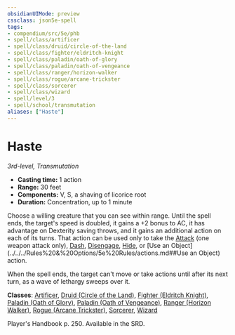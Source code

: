 ```yaml
---
obsidianUIMode: preview
cssclass: json5e-spell
tags:
- compendium/src/5e/phb
- spell/class/artificer
- spell/class/druid/circle-of-the-land
- spell/class/fighter/eldritch-knight
- spell/class/paladin/oath-of-glory
- spell/class/paladin/oath-of-vengeance
- spell/class/ranger/horizon-walker
- spell/class/rogue/arcane-trickster
- spell/class/sorcerer
- spell/class/wizard
- spell/level/3
- spell/school/transmutation
aliases: ["Haste"]
---
```

# Haste
*3rd-level, Transmutation*  

- **Casting time:** 1 action
- **Range:** 30 feet
- **Components:** V, S, a shaving of licorice root
- **Duration:** Concentration, up to 1 minute

Choose a willing creature that you can see within range. Until the spell ends, the target's speed is doubled, it gains a +2 bonus to AC, it has advantage on Dexterity saving throws, and it gains an additional action on each of its turns. That action can be used only to take the [Attack](../../../Rules%20&%20Options/5e%20Rules/actions.md##Attack) (one weapon attack only), [Dash](../../../Rules%20&%20Options/5e%20Rules/actions.md##Dash), [Disengage](../../../Rules%20&%20Options/5e%20Rules/actions.md##Disengage), [Hide](../../../Rules%20&%20Options/5e%20Rules/actions.md##Hide), or [Use an Object](../../../Rules%20&%20Options/5e%20Rules/actions.md##Use an Object) action.

When the spell ends, the target can't move or take actions until after its next turn, as a wave of lethargy sweeps over it.

**Classes**: [Artificer](../../classes/artificer-tce.md#), [Druid (Circle of the Land)](../../classes/druid-circle-of-the-land.md#), [Fighter (Eldritch Knight)](../../classes/fighter-eldritch-knight.md#), [Paladin (Oath of Glory)](../../classes/paladin-oath-of-glory-tce.md#), [Paladin (Oath of Vengeance)](../../classes/paladin-oath-of-vengeance.md#), [Ranger (Horizon Walker)](../../classes/ranger-horizon-walker-xge.md#), [Rogue (Arcane Trickster)](../../classes/rogue-arcane-trickster.md#), [Sorcerer](../../classes/sorcerer.md#), [Wizard](../../classes/wizard.md#)

Player's Handbook p. 250. Available in the SRD.